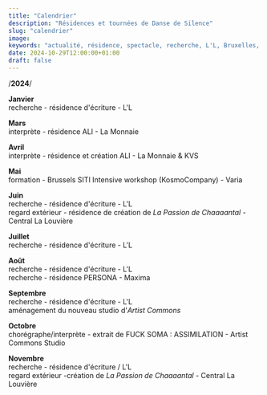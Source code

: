 ```yaml
---
title: "Calendrier"
description: "Résidences et tournées de Danse de Silence"
slug: "calendrier"
image:
keywords: "actualité, résidence, spectacle, recherche, L'L, Bruxelles, tournée, calendrier"
date: 2024-10-29T12:00:00+01:00
draft: false
---
```

/**2024**/  

**Janvier**  
recherche - résidence d'écriture - L'L

**Mars**  
interprète - résidence ALI - La Monnaie 

**Avril**  
interprète - résidence et création ALI - La Monnaie & KVS

**Mai**  
formation - Brussels SITI Intensive workshop (KosmoCompany) - Varia

**Juin**  
recherche - résidence d'écriture - L'L  
regard extérieur - résidence de création de *La Passion de Chaaaantal* - Central La Louvière

**Juillet**  
recherche - résidence d'écriture - L'L

**Août**  
recherche - résidence d'écriture - L'L  
recherche - résidence PERSONA - Maxima

**Septembre**  
recherche - résidence d'écriture - L'L  
aménagement du nouveau studio d'*Artist Commons*

**Octobre**  
chorégraphe/interprète - extrait de FUCK SOMA : ASSIMILATION - Artist Commons Studio

**Novembre**  
recherche - résidence d'écriture / L'L  
regard extérieur -création de *La Passion de Chaaaantal* - Central La Louvière
